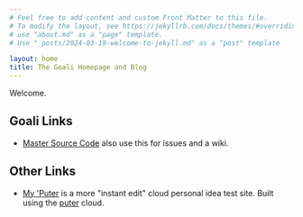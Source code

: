 ```yaml
---
# Feel free to add content and custom Front Matter to this file.
# To modify the layout, see https://jekyllrb.com/docs/themes/#overriding-theme-defaults
# use "about.md" as a "page" template.
# Use "_posts/2024-03-19-welcome-to-jekyll.md" as a "post" template

layout: home
title: The Goali Homepage and Blog
---
```

Welcome.

## Goali Links

* [Master Source Code][source] also use this for issues and a wiki.

## Other Links

* [My 'Puter][puter] is a more "instant edit" cloud personal idea test site. Built using the [puter][putercom] cloud.

[source]: https://github.com/jackokring/goali
[puter]: https://jackokring.puter.site
[putercom]: https://puter.com
